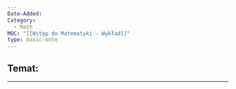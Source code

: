 ```yaml
---
Date-Added:
Category:
  - Math
MOC: "[[Wstęp do Matematyki - Wykład]]"
type: basic-note
---
```

## Temat:
- - -


